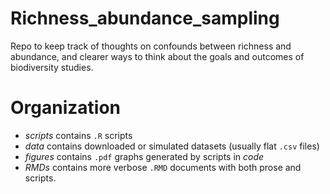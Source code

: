 # Richness_abundance_sampling
Repo to keep track of thoughts on confounds between richness and abundance, and
clearer ways to think about the goals and outcomes of biodiversity studies.

# Organization
- *scripts* contains `.R` scripts  
- *data* contains downloaded or simulated datasets (usually flat `.csv` files)
- *figures* contains `.pdf` graphs generated by scripts in 
*code*
- *RMDs* contains more verbose `.RMD` documents with both prose and scripts.

